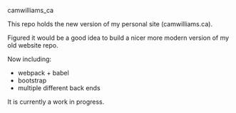 camwilliams_ca

This repo holds the new version of my personal site (camwilliams.ca).

Figured it would be a good idea to build a nicer more modern version of my old website repo.

Now including:
- webpack + babel
- bootstrap
- multiple different back ends

It is currently a work in progress.